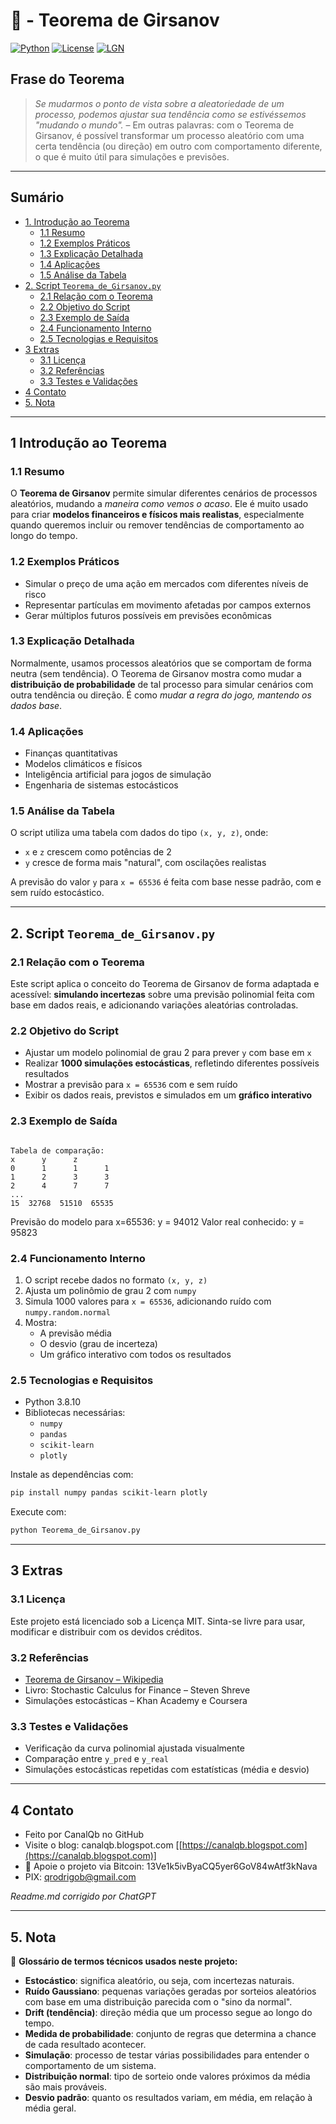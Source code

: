 # 🎲 - Teorema de Girsanov
[![Python](https://img.shields.io/badge/Python-3.7%2B-blue.svg)](https://www.python.org/)
[![License](https://img.shields.io/badge/license-MIT-green)](LICENSE)
[![LGN](https://img.shields.io/badge/Teorema-Girsanov-ff69b4.svg)](https://en.wikipedia.org/wiki/Girsanov_theorem)

## Frase do Teorema

> *Se mudarmos o ponto de vista sobre a aleatoriedade de um processo, podemos ajustar sua tendência como se estivéssemos "mudando o mundo".* – Em outras palavras: com o Teorema de Girsanov, é possível transformar um processo aleatório com uma certa tendência (ou direção) em outro com comportamento diferente, o que é muito útil para simulações e previsões.

---

## Sumário

* [1. Introdução ao Teorema](#1-introdução-ao-teorema)
  * [1.1 Resumo](#11-resumo)
  * [1.2 Exemplos Práticos](#12-exemplos-práticos)
  * [1.3 Explicação Detalhada](#13-explicação-detalhada)
  * [1.4 Aplicações](#14-aplicações)
  * [1.5 Análise da Tabela](#15-análise-da-tabela)
* [2. Script `Teorema_de_Girsanov.py`](#2-script-teorema_de_girsanovpy)
  * [2.1 Relação com o Teorema](#21-relação-com-o-teorema)
  * [2.2 Objetivo do Script](#22-objetivo-do-script)
  * [2.3 Exemplo de Saída](#23-exemplo-de-saída)
  * [2.4 Funcionamento Interno](#24-funcionamento-interno)
  * [2.5 Tecnologias e Requisitos](#25-tecnologias-e-requisitos)
* [3 Extras](#3-extras)
  * [3.1 Licença](#31-licença)
  * [3.2 Referências](#32-referencias)
  * [3.3 Testes e Validações](#33-testes-e-validações)
* [4 Contato](#4-contato)
* [5. Nota](#5-nota)

---

## 1 Introdução ao Teorema

### 1.1 Resumo

O **Teorema de Girsanov** permite simular diferentes cenários de processos aleatórios, mudando a *maneira como vemos o acaso*. Ele é muito usado para criar **modelos financeiros e físicos mais realistas**, especialmente quando queremos incluir ou remover tendências de comportamento ao longo do tempo.

### 1.2 Exemplos Práticos

- Simular o preço de uma ação em mercados com diferentes níveis de risco
- Representar partículas em movimento afetadas por campos externos
- Gerar múltiplos futuros possíveis em previsões econômicas

### 1.3 Explicação Detalhada

Normalmente, usamos processos aleatórios que se comportam de forma neutra (sem tendência). O Teorema de Girsanov mostra como mudar a **distribuição de probabilidade** de tal processo para simular cenários com outra tendência ou direção. É como *mudar a regra do jogo, mantendo os dados base*.

### 1.4 Aplicações

- Finanças quantitativas
- Modelos climáticos e físicos
- Inteligência artificial para jogos de simulação
- Engenharia de sistemas estocásticos

### 1.5 Análise da Tabela

O script utiliza uma tabela com dados do tipo `(x, y, z)`, onde:

- `x` e `z` crescem como potências de 2
- `y` cresce de forma mais "natural", com oscilações realistas

A previsão do valor `y` para `x = 65536` é feita com base nesse padrão, com e sem ruído estocástico.

---

## 2. Script `Teorema_de_Girsanov.py`

### 2.1 Relação com o Teorema

Este script aplica o conceito do Teorema de Girsanov de forma adaptada e acessível: **simulando incertezas** sobre uma previsão polinomial feita com base em dados reais, e adicionando variações aleatórias controladas.

### 2.2 Objetivo do Script

- Ajustar um modelo polinomial de grau 2 para prever `y` com base em `x`
- Realizar **1000 simulações estocásticas**, refletindo diferentes possíveis resultados
- Mostrar a previsão para `x = 65536` com e sem ruído
- Exibir os dados reais, previstos e simulados em um **gráfico interativo**

### 2.3 Exemplo de Saída

```

Tabela de comparação:
x      y      z
0      1      1      1
1      2      3      3
2      4      7      7
...
15  32768  51510  65535
```
Previsão do modelo para x=65536: y = 94012
Valor real conhecido: y = 95823


### 2.4 Funcionamento Interno

1. O script recebe dados no formato `(x, y, z)`
2. Ajusta um polinômio de grau 2 com `numpy`
3. Simula 1000 valores para `x = 65536`, adicionando ruído com `numpy.random.normal`
4. Mostra:
   - A previsão média
   - O desvio (grau de incerteza)
   - Um gráfico interativo com todos os resultados

### 2.5 Tecnologias e Requisitos

* Python 3.8.10
* Bibliotecas necessárias:
  - `numpy`
  - `pandas`
  - `scikit-learn`
  - `plotly`

Instale as dependências com:

```bash
pip install numpy pandas scikit-learn plotly
````

Execute com:

```bash
python Teorema_de_Girsanov.py
```

---

## 3 Extras

### 3.1 Licença

Este projeto está licenciado sob a Licença MIT. Sinta-se livre para usar, modificar e distribuir com os devidos créditos.

### 3.2 Referências

* [Teorema de Girsanov – Wikipedia](https://en.wikipedia.org/wiki/Girsanov_theorem)
* Livro: Stochastic Calculus for Finance – Steven Shreve
* Simulações estocásticas – Khan Academy e Coursera

### 3.3 Testes e Validações

* Verificação da curva polinomial ajustada visualmente
* Comparação entre `y_pred` e `y_real`
* Simulações estocásticas repetidas com estatísticas (média e desvio)

---

## 4 Contato

* Feito por CanalQb no GitHub
* Visite o blog: canalqb.blogspot.com \[[https://canalqb.blogspot.com](https://canalqb.blogspot.com)]
* 💸 Apoie o projeto via Bitcoin: 13Ve1k5ivByaCQ5yer6GoV84wAtf3kNava
* PIX: [qrodrigob@gmail.com](mailto:qrodrigob@gmail.com)

*Readme.md corrigido por ChatGPT*

---

## 5. Nota

📘 **Glossário de termos técnicos usados neste projeto:**

* **Estocástico**: significa aleatório, ou seja, com incertezas naturais.
* **Ruído Gaussiano**: pequenas variações geradas por sorteios aleatórios com base em uma distribuição parecida com o "sino da normal".
* **Drift (tendência)**: direção média que um processo segue ao longo do tempo.
* **Medida de probabilidade**: conjunto de regras que determina a chance de cada resultado acontecer.
* **Simulação**: processo de testar várias possibilidades para entender o comportamento de um sistema.
* **Distribuição normal**: tipo de sorteio onde valores próximos da média são mais prováveis.
* **Desvio padrão**: quanto os resultados variam, em média, em relação à média geral. 
